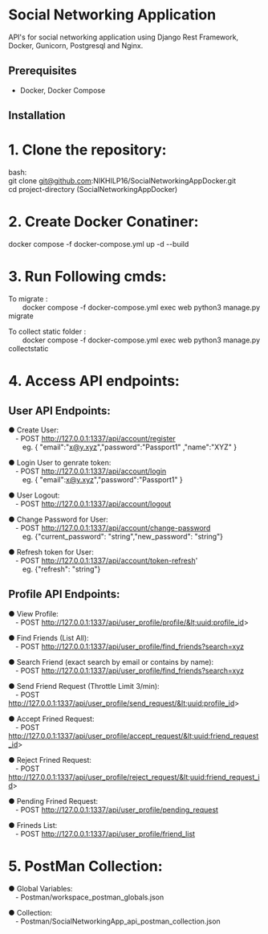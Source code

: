 # Social Networking Application
API's for social networking application using Django Rest Framework, Docker, Gunicorn, Postgresql and Nginx.


## Prerequisites
- Docker, Docker Compose


## Installation

# 1. Clone the repository:
   bash:      
   git clone git@github.com:NIKHILP16/SocialNetworkingAppDocker.git  
   cd project-directory (SocialNetworkingAppDocker) 

# 2. Create Docker Conatiner:
   docker compose -f docker-compose.yml up -d --build

# 3. Run Following cmds:
   To migrate :\
&emsp;&emsp;docker compose -f docker-compose.yml  exec web python3 manage.py migrate

   To collect static folder :\
&emsp;&emsp;docker compose -f docker-compose.yml  exec web python3 manage.py collectstatic

# 4. Access API endpoints:


## User API Endpoints:

● Create User:  
&emsp;- POST http://127.0.0.1:1337/api/account/register   
&emsp;&emsp;eg. { "email":"x@y.xyz","password":"Passport1" ,"name":"XYZ" } 

● Login User to genrate token:   
&emsp;- POST http://127.0.0.1:1337/api/account/login      
&emsp;&emsp;eg. { "email":x@y.xyz","password":"Passport1" } 

● User Logout:   
&emsp;- POST http://127.0.0.1:1337/api/account/logout

● Change Password for User:    
&emsp;- POST http://127.0.0.1:1337/api/account/change-password     
&emsp;&emsp;eg. {"current_password": "string","new_password": "string"}

● Refresh token for User:  
&emsp;- POST http://127.0.0.1:1337/api/account/token-refresh'      
&emsp;&emsp;eg. {"refresh": "string"}




## Profile API Endpoints:

● View Profile:  
&emsp;- POST http://127.0.0.1:1337/api/user_profile/profile/&lt;uuid:profile_id&gt;

● Find Friends (List All):  
&emsp;- POST http://127.0.0.1:1337/api/user_profile/find_friends?search=xyz 

● Search Friend (exact search by email or contains by name):  
&emsp;- POST http://127.0.0.1:1337/api/user_profile/find_friends?search=xyz 

● Send Friend Request (Throttle Limit 3/min):   
&emsp;- POST http://127.0.0.1:1337/api/user_profile/send_request/&lt;uuid:profile_id&gt;

● Accept Frined Request:   
&emsp;- POST http://127.0.0.1:1337/api/user_profile/accept_request/&lt;uuid:friend_request_id&gt;

● Reject Frined Request:   
&emsp;- POST http://127.0.0.1:1337/api/user_profile/reject_request/&lt;uuid:friend_request_id&gt;

● Pending Frined Request:   
&emsp;- POST http://127.0.0.1:1337/api/user_profile/pending_request

● Frineds List:   
&emsp;- POST http://127.0.0.1:1337/api/user_profile/friend_list




# 5. PostMan Collection:
● Global Variables:   
&emsp;- Postman/workspace_postman_globals.json

● Collection:   
&emsp;- Postman/SocialNetworkingApp_api_postman_collection.json


